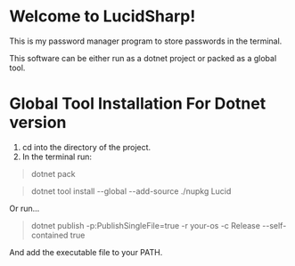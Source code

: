 # Welcome to LucidSharp!

This is my password manager program to store passwords in the terminal.

This software can be either run as a dotnet project or packed as a global tool.


# Global Tool Installation For Dotnet version

1. cd into the directory of the project.
2. In the terminal run: 
  > dotnet pack
  
  > dotnet tool install --global --add-source ./nupkg Lucid

Or run...

  > dotnet publish -p:PublishSingleFile=true -r your-os -c Release --self-contained true

And add the executable file to your PATH.
